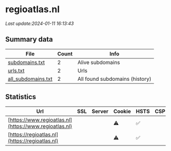 # regioatlas.nl
*Last update:2024-01-11 16:13:43*
## Summary data
| File       | Count | Info |
|------------|-------|------|
|[subdomains.txt](/data/regioatlas/subdomains.txt)|2|Alive subdomains|
|[urls.txt](/data/regioatlas/urls.txt)|2|Urls|
|[all_subdomains.txt](/data/regioatlas/all_subdomains.txt)|2|All found subdomains (history)|
## Statistics
| Url | SSL | Server | Cookie | HSTS | CSP | XFO | XXP | RP | Tech |
|------------|-------|------|------|------|------|------|------|------|------|
|[https://www.regioatlas.nl](https://www.regioatlas.nl)| | |:warning: |:white_check_mark: | | | | |:white_check_mark: | |HSTS PHP| |
|[https://regioatlas.nl](https://regioatlas.nl)| | |:warning: |:white_check_mark: | | | | |:white_check_mark: | |HSTS| |